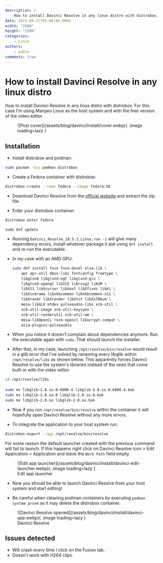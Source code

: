 ```yaml
---
description: >
    How to install Davinci Resolve in any linux distro with distrobox. For this case I'm using Manjaro Linux as the host system and with the free version of the video editor...
date: 2023-08-27T02:00:00.000Z
width: "2560"
height: "1390"
categories:
    - Linux
authors:
    - pablo
comments: true
---
```


# How to install Davinci Resolve in any linux distro

How to install Davinci Resolve in any linux distro with distrobox. For this case I'm using Manjaro Linux as the host system and with the free version of the video editor.

<!-- more -->

<figure markdown>
  ![Post cover](/assets/blog/davinci/install/cover.webp){  .image loading=lazy }
</figure>

## Installation

-   Install distrobox and podman:

```sh
sudo pacman -Syu podman distrobox
```

-   Create a Fedora container with distrobox:

```sh
distrobox-create --name fedora --image fedora:38
```

-   Download Davinci Resolve from the [official website](https://www.blackmagicdesign.com/es/products/davinciresolve) and extract the zip file.

-   Enter your distrobox container:

```sh
distrobox enter fedora
```

```
sudo dnf update
```

-   Running `DaVinci_Resolve_18.5.1_Linux.run -i` will give many dependency errors, install whatever package it ask using `dnf install` and re-run the executable.

-   In my case with an AMD GPU:

    ```sh
    sudo dnf install fuse fuse-devel alsa-lib \
        apr apr-util dbus-libs fontconfig freetype \
        libglvnd libglvnd-egl libglvnd-glx \
        libglvnd-opengl libICE librsvg2 libSM \
        libX11 libXcursor libXext libXfixes libXi \
        libXinerama libxkbcommon libxkbcommon-x11 \
        libXrandr libXrender libXtst libXxf86vm \
        mesa-libGLU mtdev pulseaudio-libs xcb-util \
        xcb-util-image xcb-util-keysyms \
        xcb-util-renderutil xcb-util-wm \
        mesa-libOpenCL rocm-opencl libxcrypt-compat \
        alsa-plugins-pulseaudio
    ```

-   When you notice it doesn't complain about dependencies anymore. Run the executable again with `sudo`. That should launch the installer.

-   After that, in my case, launching `/opt/resolve/bin/resolve` would result in a glib error that I've solved by renaming every libglib within `/opt/resolve/libs` as shown below. This apparently forces Davinci Resolve to use the system's libraries instead of the ones that come built-in with the video editor.

```sh
cd /opt/resolve/libs

sudo mv libglib-2.0.so.0.6800.4 libglib-2.0.so.0.6800.4.bak
sudo mv libglib-2.0.so.0 libglib-2.0.so.0.bak
sudo mv libglib-2.0.so libglib-2.0.so.bak
```

-   Now if you run `/opt/resolve/bin/resolve` within the container it will hopefully open Davinci Resolve without any more errors.

-   To integrate the application to your host system run:

```sh
distrobox-export --app /opt/resolve/bin/resolve
```

For some reason the default launcher created with the previous command will fail to launch. If this happens right click on Davinci Resolve icon > Edit Application > Application and leave the `Work Path` field empty.

<figure markdown>
  ![Edit app launcher](/assets/blog/davinci/install/davinci-edit-launcher.webp){ .image loading=lazy }
  <figcaption>Edit app launcher</figcaption>
</figure>

-   Now you should be able to launch Davinci Resolve from your host system and start editing!

-   Be careful when cleaning podman containers by executing `podman system prune` as it may delete the distrobox container.

<figure markdown>
  ![Davinci Resolve opened](/assets/blog/davinci/install/davinci-app.webp){ .image loading=lazy }
  <figcaption>Davinci Resolve</figcaption>
</figure>

## Issues detected

-   Will crash every time I click on the Fusion tab.
-   Doesn't work with H264 clips.
